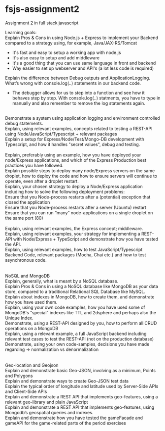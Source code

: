 # fsjs-assignment2
Assignment 2 in full stack javascript

Learning goals:<br>
Explain Pros & Cons in using Node.js + Express to implement your Backend compared to a strategy using, for example, Java/JAX-RS/Tomcat<br>
- It's fast and easy to setup a working app with node.js 
- It's also easy to setup and add middleware
- It's a good thing that you can use same language in front and backend
- Way easier to set up webserver and API's (a lot less code is required)

Explain the difference between Debug outputs and ApplicationLogging. What’s wrong with console.log(..) statements in our backend code.<br>
- The debugger allows for us to step into a function and see how it behaves step by step. With console.log(..) statments, you have to type in manually and also remember to remove the log statements again. 
<br>
Demonstrate a system using application logging and environment controlled debug statements.<br>
Explain, using relevant examples, concepts related to testing a REST-API using Node/JavaScript/Typescript + relevant packages <br>
Explain a setup for Express/Node/Test/Mongo-DB development with Typescript, and how it handles "secret values",  debug and testing.<br>
<br>
Explain, preferably using an example, how you have deployed your node/Express applications, and which of the Express Production best practices you have followed.<br>
Explain possible steps to deploy many node/Express servers on the same droplet, how to deploy the code and how to ensure servers will continue to operate, even after a droplet restart.<br>
Explain, your chosen strategy to deploy a Node/Express application including how to solve the following deployment problems:<br>
Ensure that you Node-process restarts after a (potential) exception that closed the application<br>
Ensure that you Node-process restarts after a server (Ubuntu) restart<br>
Ensure that you can run “many” node-applications on a single droplet on the same port (80)<br>
<br>
Explain, using relevant examples, the Express concept; middleware.<br>
Explain, using relevant examples, your strategy for implementing a REST-API with Node/Express  + TypeScript and demonstrate how you have tested the API.<br>
Explain, using relevant examples, how to test JavaScript/Typescript Backend Code, relevant packages (Mocha, Chai etc.) and how to test asynchronous code.<br>
<br><br>
NoSQL and MongoDB <br>
Explain, generally, what is meant by a NoSQL database.<br>
      Explain Pros & Cons in using a NoSQL database like MongoDB as your data store, compared to a traditional Relational SQL Database like MySQL.<br>
 Explain about indexes in MongoDB, how to create them, and demonstrate how you have used them.<br>
Explain, using your own code examples, how you have used some of MongoDB's "special" indexes like TTL and 2dsphere and perhaps also the Unique Index.<br>
Demonstrate, using a REST-API designed by you, how to perform all CRUD operations on a MongoDB<br>
Explain, using a relevant example, a full JavaScript backend including relevant test cases to test the REST-API (not on the production database)<br>
      Demonstrate, using your own code-samples, decisions you have made regarding → normalization vs denormalization <br>
      <br>
      <br>
Geo-location and Geojson<br>
Explain and demonstrate basic Geo-JSON, involving as a minimum, Points and Polygons<br>
Explain and demonstrate ways to create Geo-JSON test data<br>
Explain the typical order of longitude and latitude used by Server-Side APIs and Client-Side APIs<br>
Explain and demonstrate a REST API that implements geo-features, using a relevant geo-library and plain JavaScript<br>
 Explain and demonstrate a REST API that implements geo-features, using Mongodb’s geospatial queries and indexes.<br>
Explain and demonstrate how you have tested the gameFacade and gameAPI for the game-related parts of the period exercises<br>
